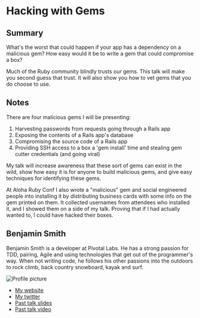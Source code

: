 # Hacking with Gems

## Summary

What's the worst that could happen if your app has a dependency on a malicious gem? How easy would it be to write a gem that could compromise a box?

Much of the Ruby community blindly trusts our gems. This talk will make you second guess that trust. It will also show you how to vet gems that you do choose to use.

## Notes

There are four malicious gems I will be presenting:
1) Harvesting passwords from requests going through a Rails app
2) Exposing the contents of a Rails app's database
3) Compromising the source code of a Rails app
4) Providing SSH access to a box a 'gem install' time and stealing gem cutter credentials (and going viral)

My talk will increase awareness that these sort of gems can exist in the wild, show how easy it is for anyone to build malicious gems, and give easy techniques for identifying these gems.

At Aloha Ruby Conf I also wrote a "malicious" gem and social engineered people into installing it by distributing business cards with some info on the gem printed on them. It collected usernames from attendees who installed it, and I showed them on a side of my talk. Proving that if I had actually wanted to, I could have hacked their boxes.

## Benjamin Smith

Benjamin Smith is a developer at Pivotal Labs. He has a strong passion for TDD, pairing, Agile and using technologies that get out of the programmer's way. When not writing code, he follows his other passions into the outdoors to rock climb, back country snowboard, kayak and surf.

![Profile picture](https://raw.github.com/rubyaustralia/rubyconfau-2013-cfp/master/profile_pic.jpg/profile_picture.jpg)
- [My website](http://pivotallabs.com/users/bsmith/blog)
- [My twitter](https://twitter.com/benjamin_smith)
- [Past talk slides](https://speakerdeck.com/u/benjaminleesmith/p/hacking-with-gems)
- [Past talk video](http://www.confreaks.com/videos/1243-aloharuby2012-hacking-with-gems)
